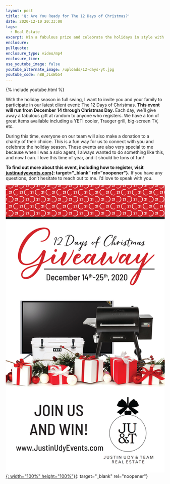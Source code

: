 ```yaml
---
layout: post
title: 'Q: Are You Ready for The 12 Days of Christmas?'
date: 2020-12-10 20:33:00
tags:
  - Real Estate
excerpt: Win a fabulous prize and celebrate the holidays in style with us!
enclosure:
pullquote:
enclosure_type: video/mp4
enclosure_time:
use_youtube_image: false
youtube_alternate_image: /uploads/12-days-yt.jpg
youtube_code: nBB_JLsWb54
---
```


{% include youtube.html %}

With the holiday season in full swing, I want to invite you and your family to participate in our latest client event: The 12 Days of Christmas. **This event will run from December 14 through Christmas Day.** Each day, we’ll give away a fabulous gift at random to anyone who registers. We have a ton of great items available including a YETI cooler, Traeger grill, big-screen TV, etc.&nbsp;

During this time, everyone on our team will also make a donation to a charity of their choice. This is a fun way for us to connect with you and celebrate the holiday season. These events are also very special to me because when I was a solo agent, I always wanted to do something like this, and now I can. I love this time of year, and it should be tons of fun\!

**To find out more about this event, including how to register, visit [justinudyevents.com](https://docs.google.com/forms/d/e/1FAIpQLSetLDGR-tGyOnIdoXV5k3gwEt1_lunO3nWpuFiJrpfbmi9NCQ/viewform){: target="_blank" rel="noopener"}.** If you have any questions, don’t hesitate to reach out to me. I’d love to speak with you.

[![](/uploads/unnamed.jpg){: width="100%" height="100%"}](https://docs.google.com/forms/d/e/1FAIpQLSetLDGR-tGyOnIdoXV5k3gwEt1_lunO3nWpuFiJrpfbmi9NCQ/viewform){: target="_blank" rel="noopener"}
